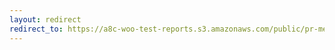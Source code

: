 ```yaml
---
layout: redirect
redirect_to: https://a8c-woo-test-reports.s3.amazonaws.com/public/pr-merge/40034/api/index.html
---
```

